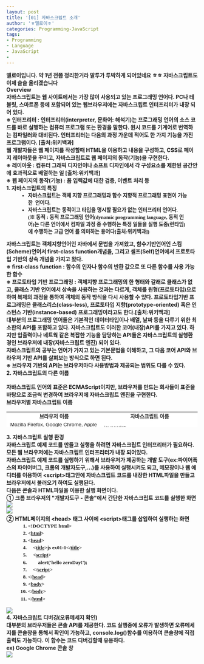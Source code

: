 ```yaml
---
layout: post
title: '[01] 자바스크립트 소개'
author: 'ㅎ엘로이ㅎ'
categories: Programming-JavaScript
tags:
- Programming
- Language
- JavaScript
-
---
```



<script> location.href='https://cafe.naver.com/develoid/701685' ; </script>

<div><div><b><span>엘로이입니다. 약 1년 전쯤 정리한거라 말투가 투박하게 되어있네요 ㅎㅎ 자바스크립트도 이제 슬슬 올리겠습니다</span></b></div><div><b><span><b></span></b></div><div><b><span>Overview</span></b></div><div><b></div><span>자바스크립트는 웹 사이트에서는 가장 많이 사용되고 있는 프로그래밍 언어다. PC나 테블릿, 스마트폰 등에 포함되어 있는 웹브라우저에는 자바스크립트 인터프리터가 내장 되어 있다.</span><div><b><div><span>※ 인터프리터 :&nbsp;인터프리터(interpreter, 문화어: 해석기)는 프로그래밍 언어의 소스 코드를 바로 실행하는 컴퓨터 프로그램 또는 환경을 말한다. 원시 코드를 기계어로 번역하는 컴파일러와 대비된다. 인터프리터는 다음의 과정 가운데 적어도 한 가지 기능을 가진 프로그램이다. [출처:위키백과]</span></div><div><b></div></blockquote><div><span>웹 개발자들은 웹 페이지를 작성할때 HTML을 이용하고 내용을 구성하고, CSS로 페이지 레이아웃을 꾸미고, 자바스크립트로 웹 페이지의 동작(기능)을 구현한다.</span></div><b><div><span>※ 레이아웃 : 컴퓨터 그래픽 디자인이나 소프트 디자인에서 각 구성요소를 제한된 공간안에 효과적으로 배열하는 일 [출처:위키백과]</span></div><div><span>※ 웹 페이지의 동작(기능) : 폼 입력값에 대한 검증, 이벤트 처리 등</span></div></blockquote><div><b></div><div><b></div><div><b><span>1. 자바스크립트의 특징</span></b></div><div><b></div><div><ul style="margin: 0px 7px 13px 40px; padding: 0px 7px;"><li style="font-family: 나눔고딕, NanumGothic, 돋움; font-size: 10pt; list-style: disc; margin: 0px 7px 0px 10px; padding: 0px;"><span>자바스크립트는 객체 지향 프로그래밍과 함수 지향적 프로그래밍 표현이 가능한 &nbsp;언어다.</span></li><li style="font-family: 나눔고딕, NanumGothic, 돋움; font-size: 10pt; list-style: disc; margin: 0px 7px 0px 10px; padding: 0px;"><span>자바스크립트는 동적이고 타입을 명시할 필요가 없는 인터프리터 언어다.(</span>※&nbsp;동적 :&nbsp;<span><span>동적 프로그래밍 언어(dynamic programming language, 동적 언어)는 다른 언어에서 컴파일 과정 중 수행하는 특정 일들을 실행 도중(런타임)에 수행하는 고급 언어 를 의미하는 용어다[출처:위키백과]</span>)</span></li></ul><div><span>자바스크립트는 객체지향언어인 자바에서 문법을 가져왔고, 함수기반언어인 스킴(Scheme)언어서 first-class function개념을, 그리고 셀프(Self)언어에서 프로토타입 기반의 상속 개념을 가지고 왔다.</span></div></div></div><b><div><div><div><span><span>※ first-class function : 함수의 인자나 함수의 반환 값으로 또 다른 함수를 사용 가능한 함수</span></span></div><div><span>※&nbsp;</span><span>프로토타입 기반 프로그래밍 : 객체지향 프로그래밍의 한 형태와 갈래로 클래스가 없고, 클래스 기반 언어에서 상속을 사용하는 것과는 다르게, 객체를 원형(프로토타입)으로 하여 복제의 과정을 통하여 객체의 동작 방식을 다시 사용할 수 있다. 프로토타입기반 프로그래밍은 클래스리스(class-less), 프로토타입 지향(prototype-oriented) 혹은 인스턴스 기반(instance-based) 프로그래밍이라고도 한다.[출처:위키백과]</span><span>&nbsp;</span></div></div></div></blockquote><div><div><div><b></div><div><span>대부분의 프로그래밍 언어들은 기본적인 데이터타입이나 배열, 날짜 등을 다루기 위한 최소한의 API를 포함하고 있다. 자바스크립트도 이러한 코어(내장)API를 가지고 있다. 하지만 입출력이나 네트웍 같은 복잡한 기능을 담당하는 API들은 자바스크립트의 실행환경인 브라우저에 내장(자바스크립트 엔진) 되어 있다.</span></div><div><span>자바스크립트의 공부는 언어가 가지고 있는 기본문법을 이해하고, 그 다음 코어 API와 브라우저 기반 API를 살펴보는 방식으로 하면 된다.</span></div></div></div></div><b><div><div><div><div><span>※ 브라우저 기반의 API는 브라우저마다 사용방법과 제공되는 범위도 다를 수 있다.</span><b></div></div></div></div></blockquote><div><div><div><b></div><div><b></div><div><b><span>2. 자바스크립트의 다른 이름</span></b></div><div><span>&nbsp;&nbsp;</span></div></div><div><span>자바스크립트 언어의 표준은 ECMAScript이지만, 브라우저를 만드는 회사들이 표준을 바탕으로 조금씩 변경하여 브라우저에 자바스크립트 엔진을 구현한다.&nbsp;</span></div><div><b></div><div><span>브라우저별 자바스크립트 이름</span></div><div><a id="temp_hw7130" target="_blank"></a><table width="673" height="40" bgcolor="#b7bbb5" border="0" cellspacing="1" cellpadding="1"><tbody><tr bgcolor="#ffffff"><td width="336" style="font-family: 돋움, dotum, Helvetica, sans-serif; font-size: 10pt; color: rgb(32, 32, 32); text-align: center;"><span>&nbsp;</span><b><span>브라우저 이름</span></b></td><td width="336" style="font-family: 돋움, dotum, Helvetica, sans-serif; font-size: 10pt; color: rgb(32, 32, 32); text-align: center;"><b><span>&nbsp;자바스크립트 이름</span></b></td></tr><tr bgcolor="#ffffff"><td style="font-family: 돋움, dotum, Helvetica, sans-serif; font-size: 10pt; color: rgb(32, 32, 32);"><span>&nbsp;Mozilla Firefox, Google Chrome, Apple Safari</span></td><td style="font-family: 돋움, dotum, Helvetica, sans-serif; font-size: 10pt; color: rgb(32, 32, 32);"><span>&nbsp;javascript</span></td></tr><tr bgcolor="#ffffff"><td style="font-family: 돋움, dotum, Helvetica, sans-serif; font-size: 10pt; color: rgb(32, 32, 32);"><span>&nbsp;Internet Explorer</span></td><td style="font-family: 돋움, dotum, Helvetica, sans-serif; font-size: 10pt; color: rgb(32, 32, 32);"><span>&nbsp;jscript</span></td></tr><tr bgcolor="#ffffff"><td style="font-family: 돋움, dotum, Helvetica, sans-serif; font-size: 10pt; color: rgb(32, 32, 32);"><span>&nbsp;Opera</span></td><td style="font-family: 돋움, dotum, Helvetica, sans-serif; font-size: 10pt; color: rgb(32, 32, 32);"><span>&nbsp;ECMAScript</span></td></tr></tbody></table><b></div><div><b></div><div><b><span>3. 자바스크립트 실행 환경</span></b></div><div><b></div><div><span>자바스크립트 예제 코드를 만들고 실행을 하려면 자바스크립트 인터프리터가 필요하다. 모든 웹 브라우저에는 자바스크립트 인터프리터가 내장 되어있다.</span></div><div><span>자바스크립트 예제 코드를 실행하기 위해서 브라우저가 제공하는 개발 도구(ex:파이어폭스의 파이어버그, 크롬의 개발자도구,...)를 사용하여 실행시켜도 되고, 메모장이나 웹 에디터를 이용하여 &lt;script&gt;태그안에 자바스크립트 코드를 내장한 HTML파일을 만들고 브라우저에서 불러오기 하여도 실행된다.</span></div><div><b></div><div><span>다음은 콘솔과 HTML파일을 이용한 실행 화면이다.</span></div><div><b></div><div><span>①&nbsp;크롬 브라우저의 "개발자도구 - 콘솔"에서 간단한 자바스크립트 코드를 실행한 화면</span></div><div><span><b></span></div><div><span><img src="https://dthumb-phinf.pstatic.net/?src=%22https%3A%2F%2Fcafeptthumb-phinf.pstatic.net%2F20140509_164%2Fzeroday7_1399612741169K8tWD_PNG%2F%25BD%25BA%25C5%25A9%25B8%25B0%25BC%25A6_2014-05-09_%25BF%25C0%25C8%25C4_2.17.49.png%3Ftype%3Dw740%22&amp;type=cafe_wa740"><b></span></div><div><span><b></span></div><div><img src="https://dthumb-phinf.pstatic.net/?src=%22https%3A%2F%2Fcafeptthumb-phinf.pstatic.net%2F20140509_211%2Fzeroday7_1399605598110eJwWH_PNG%2F%25BD%25BA%25C5%25A9%25B8%25B0%25BC%25A6_2014-05-09_%25BF%25C0%25C8%25C4_12.18.38.png%3Ftype%3Dw740%22&amp;type=cafe_wa740"><span>&nbsp;&nbsp;</span></div><div><span><b></span></div><div><span>② HTML페이지의 &lt;head&gt; 태그 사이에 &lt;script&gt;태그를 삽입하여 실행하는 화면</span></div><div><span><b></span></div><div><ol style="margin: 0px 7px 13px 40px; padding: 0px 7px; line-height: 19.2px; font-family: Consolas, 나눔고딕코딩, monospace, Arial; font-size: 12px;"><li style="font-family: 나눔고딕, NanumGothic, 돋움; font-size: 10pt; list-style: decimal; margin: 0px 7px 0px 10px; padding: 0px;"><div><span>&lt;!DOCTYPE html&gt;</span></div></li><li style="font-family: 나눔고딕, NanumGothic, 돋움; font-size: 10pt; list-style: decimal; margin: 0px 7px 0px 10px; padding: 0px;"><div><span>&lt;<a href="http://december.com/html/4/element/html.html"><span>html</span></a>&gt;</span></div></li><li style="font-family: 나눔고딕, NanumGothic, 돋움; font-size: 10pt; list-style: decimal; margin: 0px 7px 0px 10px; padding: 0px;"><div><span>&lt;<a href="http://december.com/html/4/element/head.html"><span>head</span></a>&gt;</span></div></li><li style="font-family: 나눔고딕, NanumGothic, 돋움; font-size: 10pt; list-style: decimal; margin: 0px 7px 0px 10px; padding: 0px;"><div><span>&nbsp; &nbsp;&nbsp;</span><span>&lt;<a href="http://december.com/html/4/element/title.html"><span>title</span></a>&gt;</span><span>js ex01-1</span><span>&lt;<span>/</span><a href="http://december.com/html/4/element/title.html"><span>title</span></a>&gt;</span></div></li><li style="font-family: 나눔고딕, NanumGothic, 돋움; font-size: 10pt; list-style: decimal; margin: 0px 7px 0px 10px; padding: 0px;"><div><span>&nbsp; &nbsp;&nbsp;</span><span>&lt;<a href="http://december.com/html/4/element/script.html"><span>script</span></a>&gt;</span></div></li><li style="font-family: 나눔고딕, NanumGothic, 돋움; font-size: 10pt; list-style: decimal; margin: 0px 7px 0px 10px; padding: 0px;"><div><span>&nbsp; &nbsp; &nbsp; &nbsp; alert('hello zeroDay!');</span></div></li><li style="font-family: 나눔고딕, NanumGothic, 돋움; font-size: 10pt; list-style: decimal; margin: 0px 7px 0px 10px; padding: 0px;"><div><span>&nbsp; &nbsp;&nbsp;</span><span>&lt;<span>/</span><a href="http://december.com/html/4/element/script.html"><span>script</span></a>&gt;</span></div></li><li style="font-family: 나눔고딕, NanumGothic, 돋움; font-size: 10pt; list-style: decimal; margin: 0px 7px 0px 10px; padding: 0px;"><div><span>&lt;<span>/</span><a href="http://december.com/html/4/element/head.html"><span>head</span></a>&gt;</span></div></li><li style="font-family: 나눔고딕, NanumGothic, 돋움; font-size: 10pt; list-style: decimal; margin: 0px 7px 0px 10px; padding: 0px;"><div><span>&lt;<a href="http://december.com/html/4/element/body.html"><span>body</span></a>&gt;</span></div></li><li style="font-family: 나눔고딕, NanumGothic, 돋움; font-size: 10pt; list-style: decimal; margin: 0px 7px 0px 10px; padding: 0px;"><div><span>&lt;<span>/</span><a href="http://december.com/html/4/element/body.html"><span>body</span></a>&gt;</span></div></li><li style="font-family: 나눔고딕, NanumGothic, 돋움; font-size: 10pt; list-style: decimal; margin: 0px 7px 0px 10px; padding: 0px;"><div><span>&lt;<span>/</span><a href="http://december.com/html/4/element/html.html"><span>html</span></a>&gt;</span></div></li></ol></div><div><span><b></span></div><div><span><img src="https://dthumb-phinf.pstatic.net/?src=%22https%3A%2F%2Fcafeptthumb-phinf.pstatic.net%2F20140509_35%2Fzeroday7_1399613308751gKQno_PNG%2F%25BD%25BA%25C5%25A9%25B8%25B0%25BC%25A6_2014-05-09_%25BF%25C0%25C8%25C4_2.27.46.png%3Ftype%3Dw740%22&amp;type=cafe_wa740"><b></span></div><div><span><b></span></div><div><span><b></span></div><div><span><b></span></div><div><span><b><span>4. 자바스크립트 디버깅(오류메세지 확인)</span></b></span></div><div><span><b></span></div><div><span>대부분의 브라우저들은 콘솔 API를 제공한다.&nbsp;</span><span>코드 실행중에 오류가 발생하면 오류메세지를 콘솔창을 통해서 확인이 가능하고,&nbsp;</span><span>console.log()함수를 이용하여 콘솔창에 직접 출력도 가능하다. 이 함수는 코드 디버깅할때 유용하다.&nbsp;</span></div><div><b></div><div><span>ex) Google Chrome 콘솔 창</span></div><div><img src="https://dthumb-phinf.pstatic.net/?src=%22https%3A%2F%2Fcafeptthumb-phinf.pstatic.net%2F20140509_54%2Fzeroday7_13996140200041IpN2_PNG%2F%25BD%25BA%25C5%25A9%25B8%25B0%25BC%25A6_2014-05-09_%25BF%25C0%25C8%25C4_2.36.28.png%3Ftype%3Dw740%22&amp;type=cafe_wa740"><div><p><b></p></div></div></div>
